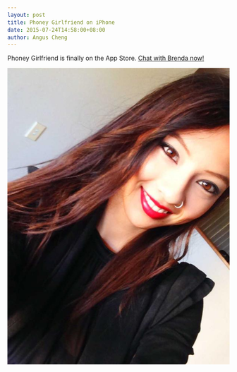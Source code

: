 ```yaml
---
layout: post
title: Phoney Girlfriend on iPhone
date: 2015-07-24T14:58:00+08:00
author: Angus Cheng
---
```


Phoney Girlfriend is finally on the App Store. [Chat with Brenda now!]()

![](/assets/2015-07-24-phoney-girlfriend-iphone/brenda.jpg)